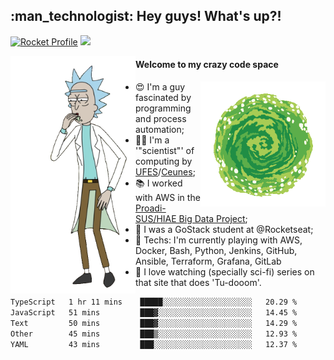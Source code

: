 
<h2> :man_technologist: Hey guys! What's up?!</h2>
                                                                         
[![Rocket Profile](https://img.shields.io/static/v1?label=Rocketseat&message=Profile&colorA=purple&color=black&logo=Rocket&logoColor=white)](https://app.rocketseat.com.br/me/elyabe)
<a href="https://www.linkedin.com/in/elyabe/"><img src="https://img.shields.io/badge/LinkedIn-informational?logo=linkedin"/></a>

<img align='left' src="https://raw.githubusercontent.com/Elyabe/Elyabe/master/images/rick-dancing.gif" width='200'>

                       
#### Welcome to my crazy code space 
<img align='right' src="https://raw.githubusercontent.com/Elyabe/elyabe/master/images/portal-3.gif" width='200'>

- :heart_eyes: I'm a guy fascinated by programming and process automation; 
- :office_worker: I'm a '"scientist"' of computing by [UFES](http://ufes.br)/[Ceunes](http://ceunes.ufes.br);
- :books: I worked with AWS in the [Proadi-SUS/HIAE Big Data Project](https://www.einstein.br/responsabilidade-social/atuacao-com-o-ministerio-da-saude/proadi-sus);
- :rocket: I was a GoStack student at @Rocketseat;
- :green_heart: Techs: I'm currently playing with AWS, Docker, Bash, Python, Jenkins, GitHub, Ansible, Terraform, Grafana, GitLab
- :movie_camera: I love watching (specially sci-fi) series on that site that does 'Tu-dooom'.

<!--START_SECTION:waka-->

```txt
TypeScript   1 hr 11 mins    █████░░░░░░░░░░░░░░░░░░░░   20.29 %
JavaScript   51 mins         ███▓░░░░░░░░░░░░░░░░░░░░░   14.45 %
Text         50 mins         ███▓░░░░░░░░░░░░░░░░░░░░░   14.29 %
Other        45 mins         ███▒░░░░░░░░░░░░░░░░░░░░░   12.93 %
YAML         43 mins         ███░░░░░░░░░░░░░░░░░░░░░░   12.37 %
```

<!--END_SECTION:waka-->
